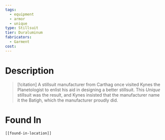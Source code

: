 ```yaml
---
tags:
  - equipment
  - armor
  - unique
type: Stillsuit
tier: Duraluminum
fabricators:
  - Garment
cost:
---
```

# Description
> [!citation]
> A stillsuit manufacturer from Carthag once visited Kynes the Planetologist to enlist his aid in designing a better stillsuit. This *Unique* stillsuit was the result, and Kynes insisted that the manufacturer name it the Batigh, which the manufacturer proudly did.
# Found In
```meta-bind-embed
[[found-in-location]]
```